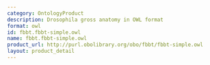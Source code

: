 ```yaml
---
category: OntologyProduct
description: Drosophila gross anatomy in OWL format
format: owl
id: fbbt.fbbt-simple.owl
name: fbbt.fbbt-simple.owl
product_url: http://purl.obolibrary.org/obo/fbbt/fbbt-simple.owl
layout: product_detail
---
```

